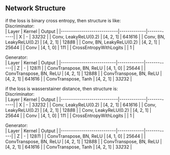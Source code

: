
## Network Structure
if the loss is binary cross entropy, then structure is like:  
Discriminator:  
|  			Layer 		                    |  			Kernel 		    |  			Output 		   |
|----------------------------|-------------|------------|
|  			X 		                        |  			- 		         |  			3*32*32 		  |
|  			Conv, LeakyReLU(0.2) 		     |  			[4, 2, 1] 		 |  			64*16*16 		 |
|  			Conv, BN, LeakyReLU(0.2) 		 |  			[4, 2, 1] 		 |  			128*8*8 		  |
|  			Conv, BN, LeakyReLU(0.2) 		 |  			[4, 2, 1] 		 |  			256*4*4 		  |
|  			Conv 		                     |  			[4, 1, 0] 		 |  			1*1*1 		    |
|  			CrossEntropyWithLogits 		   |  			  			 		        |  			1 		        |

Generator:  
|  			Layer 		                   |  			Kernel 		    |  			Output 		   |
|---------------------------|-------------|------------|
|  			Z 		                       |  			- 		         |  			128*1*1 		  |
|  			ConvTranspose, BN, ReLU 		 |  			[4, 1, 0] 		 |  			256*4*4 		  |
|  			ConvTranspose, BN, ReLU 		 |  			[4, 2, 1] 		 |  			128*8*8 		  |
|  			ConvTranspose, BN, ReLU 		 |  			[4, 2, 1] 		 |  			64*16*16 		 |
|  			ConvTranspose, Tanh 		     |  			[4, 2, 1] 		 |  			3*32*32 		  |
  
if the loss is wasserstainer distance, then structure is:  
Discriminator:  
|  			Layer 		                    |  			Kernel 		    |  			Output 		   |
|----------------------------|-------------|------------|
|  			X 		                        |  			- 		         |  			3*32*32 		  |
|  			Conv, LeakyReLU(0.2) 		     |  			[4, 2, 1] 		 |  			64*16*16 		 |
|  			Conv, LeakyReLU(0.2) 		 |  			[4, 2, 1] 		 |  			128*8*8 		  |
|  			Conv, LeakyReLU(0.2) 		 |  			[4, 2, 1] 		 |  			256*4*4 		  |
|  			Conv 		                     |  			[4, 1, 0] 		 |  			1*1*1 		    |
|  			CrossEntropyWithLogits 		   |  			  			 		        |  			1 		        |

Generator:  
|  			Layer 		                   |  			Kernel 		    |  			Output 		   |
|---------------------------|-------------|------------|
|  			Z 		                       |  			- 		         |  			128*1*1 		  |
|  			ConvTranspose, BN, ReLU 		 |  			[4, 1, 0] 		 |  			256*4*4 		  |
|  			ConvTranspose, BN, ReLU 		 |  			[4, 2, 1] 		 |  			128*8*8 		  |
|  			ConvTranspose, BN, ReLU 		 |  			[4, 2, 1] 		 |  			64*16*16 		 |
|  			ConvTranspose, Tanh 		     |  			[4, 2, 1] 		 |  			3*32*32 		  |
  
